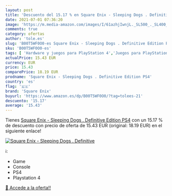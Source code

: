 ```yaml
---
layout: post
title: 'Descuento del 15.17 % en Square Enix - Sleeping Dogs . Definitive'
date: 2021-07-01 07:36:20
image: 'https://m.media-amazon.com/images/I/61azhjIwnjL._SL500_._SL400_.jpg'
comments: true
category: ofertas
author: 'tole.es'
slug: 'B00T5WF0O0-es Square Enix - Sleeping Dogs . Definitive Edition PS4'
sku: 'B00T5WF0O0-es'
tags: [ 'Hardware y juegos para PlayStation 4','Juegos para PlayStation 4','Videojuegos','ps4','square enix', ]
actualPrice: 15.43 EUR
currency: EUR
price: 15.43
comparePrice: 18.19 EUR
prodname: 'Square Enix - Sleeping Dogs . Definitive Edition PS4'
country: 'es'
flag: '🇪🇸'
brand: 'Square Enix'
buyurl: 'https://www.amazon.es/dp/B00T5WF0O0/?tag=tolees-21'
descuento: '15.17'
average: '15.43'
---
```


Tienes [Square Enix - Sleeping Dogs . Definitive Edition PS4](https://www.amazon.es/dp/B00T5WF0O0/?tag=tolees-21) con un 15.17 % de descuento con precio de oferta de 15.43 EUR (original: 18.19 EUR) en el siguiente enlace!

[![Square Enix - Sleeping Dogs . Definitive](https://m.media-amazon.com/images/I/61azhjIwnjL._SL500_._SL400_.jpg)](https://www.amazon.es/dp/B00T5WF0O0/?tag=tolees-21)

ℹ️:

- Game
- Console
- PS4
- Playstation 4

[🛒 Accede a la oferta!!](https://www.amazon.es/dp/B00T5WF0O0/?tag=tolees-21)
